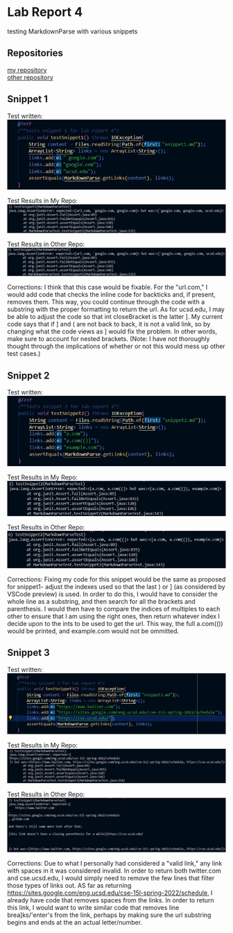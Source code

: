 # Lab Report 4
testing MarkdownParse with various snippets <br>

## Repositories
[my repository](https://github.com/natsukiromero/markdown-parser) <br>
[other repository](https://github.com/tcarman/markdown-parser) <br>

## Snippet 1
Test written: <br>
![Image](1-1.jpg) <br>

Test Results in My Repo: <br>
![Image](2-1.jpg) <br>

Test Results in Other Repo: <br>
![Image](3-1.jpg) <br>

Corrections: I think that this case would be fixable. For the "url.com," I would add code that checks the inline code for backticks and, if present, removes them. This way, you could continue through the code with a substring with the proper formatting to return the url. As for ucsd.edu, I may be able to adjust the code so that int closeBracket is the latter ]. My current code says that if ] and ( are not back to back, it is not a valid link, so by changing what the code views as ] would fix the problem. In other words, make sure to account for nested brackets. (Note: I have not thoroughly thought through the implications of whether or not this would mess up other test cases.)

## Snippet 2
Test written: <br>
![Image](1-2.jpg) <br>

Test Results in My Repo: <br>
![Image](2-2.jpg) <br>

Test Results in Other Repo: <br>
![Image](3-2.jpg) <br>

Corrections: Fixing my code for this snippet would be the same as proposed for snippet1- adjust the indexes used so that the last ) or ] (as considered by VSCode preview) is used. In order to do this, I would have to consider the whole line as a substring, and then search for all the brackets and parenthesis. I would then have to compare the indices of multiples to each other to ensure that I am using the right ones, then return whatever index I decide upon to the ints to be used to get the url. This way, the full a.com(()) would be printed, and example.com would not be ommitted.

## Snippet 3
Test written: <br>
![Image](1-3.jpg) <br>

Test Results in My Repo: <br>
![Image](2-3.jpg) <br>

Test Results in Other Repo: <br>
![Image](3-3.jpg) <br>

Corrections: Due to what I personally had considered a "valid link," any link with spaces in it was considered invalid. In order to return both twitter.com and cse.ucsd.edu, I would simply need to remove the few lines that filter those types of links out. AS far as returning https://sites.google.com/eng.ucsd.edu/cse-15l-spring-2022/schedule, I already have code that removes spaces from the links. In order to return this link, I would want to write similar code that removes line brea]ks/'enter's from the link, perhaps by making sure the url substring begins and ends at the an actual letter/number.